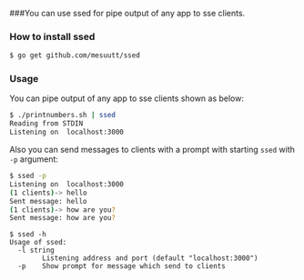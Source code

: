 ###You can use ssed for pipe output of any app to sse clients.

### How to install ssed

```bash
$ go get github.com/mesuutt/ssed
```

### Usage

You can pipe output of any app to sse clients shown as below:

```bash
$ ./printnumbers.sh | ssed
Reading from STDIN
Listening on  localhost:3000
```

Also you can send messages to clients with a prompt with starting `ssed` with `-p` argument:

```bash
$ ssed -p
Listening on  localhost:3000
(1 clients)-> hello
Sent message: hello
(1 clients)-> how are you?
Sent message: how are you?
```


```
$ ssed -h
Usage of ssed:
  -l string
        Listening address and port (default "localhost:3000")
  -p    Show prompt for message which send to clients

```

